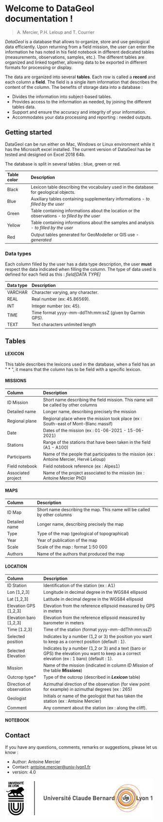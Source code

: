 Welcome to DataGeol documentation !
================================
> A. Mercier, P.H. Leloup and T. Courrier

_DataGeol_ is a database that allows to organize, store and use geological data efficiently. Upon returning from a field mission, the user can enter the information he has noted in his field notebook in different dedicated tables (measurements, observations, samples, etc.). The different tables are organized and linked together, allowing data to be exported in different formats for processing or display.							
							
The data are organized into several **tables**. Each row is called a **record** and each column a **field**. The field is a single item information that describes the content of the column.
The benefits of storage data into a database : 

* Divides the information into subject-based tables. 
* Provides access to the information as needed, by joining the different tables data. 
* Support and ensure the accuracy and integrity of your information.
* Accommodates your data processing and reporting : needed outputs. 

Getting started
----------------

DataGeol can be run either on Mac, Windows or Linux environment while it has the Microsoft excel installed. The current version of DataGeol has be tested and designed on Excel 2018 64b. 

The database is split in several tables : blue, green or red. 

| Table color | Description                                                                                             |
|:----------- |:--------------------------------------------------------------------------------------------------------|
| Black       | Lexicon table describing the vocabulary used in the database for geological objects.                    |
| Blue        | Auxiliary tables containing supplementary informations - _to filled by the user_                        |
| Green       | Table containing informations about the location or the observations - _to filled by the user_          |
| Yellow      | Table containing informations about the samples and analysis - _to filled by the user_                  |
| Red         | Output tables generated for GeoModeller or GIS use  - _generated_                                       |

### Data types

Each column filled by the user has a data type description, the user **must** respect the data indicated when filling the column. The type of data used is defined for each field as this : _field[DATA TYPE]_

| Data type   | Description                                             |
|:----------- |:--------------------------------------------------------|
| VARCHAR     | Character varying, any character.					    |
| REAL        | Real number (ex: 45.86569).  						    |
| INT         | Integer number (ex: 45). 		                        |
| TIME        | Time format yyyy-mm-ddThh:mm:ssZ (given by Garmin GPS).	|
| TEXT        | Text characters unlimited length                        |

Tables
------
#### LEXICON

This table describes the lexicons used in the database, when a field has an " * ", it means that the column has to be field with a specific lexicon. 

#### MISSIONS

| Column               | Description                                                                             |
|:---------------------|:----------------------------------------------------------------------------------------|
| ID Mission           | Short name describing the field mission. This name will be called by other columns      |
| Detailed name       | Longer name, describing precisely the mission 							                 |
| Regional plane       | Regional place where the mission took place (ex : South-east of Mont-Blanc massif)      |
| Date                 | Dates of the mission (ex : 01-06-2021 - 15-06-2021)								     |
| Stations             | Range of the stations that have been taken in the field (A1 - A100)				     |
| Participants         | Name of the people that participates to the mission (ex : Antoine Mercier, Hervé Leloup)|
| Field notebook       | Field notebook reference (ex : Alpes1)												     |
| Associated project   | Name of the project associated to the mission (ex : Antoine Mercier PhD)                |

#### MAPS

| Column               | Description                                                                 |
|:---------------------|:----------------------------------------------------------------------------|
| ID Map               | Short name describing the map. This name will be called by other columns    |          
| Detailed name       | Longer name, describing precisely the map					                 |
| Type                 | Type of the map (geological of topographical)                               |
| Year                 | Year of publication of the map 											 |
| Scale                | Scale of the map : format 1:50 000										     |
| Authors              | Name of the authors that produced the map                                   |


#### LOCATION

| Column                  | Description                                      				   		               										   |
|:------------------------|:-----------------------------------------------------------------------------------------------------------------------------  |
| ID Station              | Identification of the station (ex : A1)            					               											   |         
| Lon [1,2,3]             | Longitude in decimal degree in the WGS84 ellipsoid 					               											   |
| Lat [1,2,3]             | Latitude in decimal degree in the WGS84 ellipsoid  				 	               											   |
| Elevation GPS [1,2,3]   | Elevation from the reference ellipsoid measured by GPS in meters   	               										       |
| Elevation baro [1,2,3]  | Elevation from the reference ellipsoid measured by barometer in meters               										   |
| Time [1.2,3]            | Time of the station (format yyyy-mm-ddThh:mm:ssZ)                        		       										   |
| Selected position       | Indicates by a number (1,2 or 3) the position you want to keep as a correct position (default : 1).							   |
| Selected Elevation      | Indicates by a number (1,2 or 3) and a text (baro or GPS) the elevation you want to keep as a correct elevation (ex : 1 baro) (default : 1).|
| Mission                 | Name of the mission (indicated in column _ID Mission_ of the table **_Missions_**) 										       |
| Outcrop type\*          | Type of the outcrop (described in **_Lexicon_** table)                       		       									   |
| Direction of observation| Azimuthal direction of the observation (for view point for example) in azimuthal degrees (ex : 265) 							   |
| Geologist               | Initials or name of the geologist that has taken the station (ex : Antoine Mercier)  										   |       	
| Comment                 | Any comment  about the station (ex : along the cliff). 			    														   |                      		       		     								
#### NOTEBOOK

Contact
----------

If you have any questions, comments,  remarks or suggestions, please let us know : 

- Author:	Antoine Mercier
- Contact:	antoine.mercier@univ-lyon1.fr
- version:	4.0

![UniversiteLyon](assets/UDL.png)